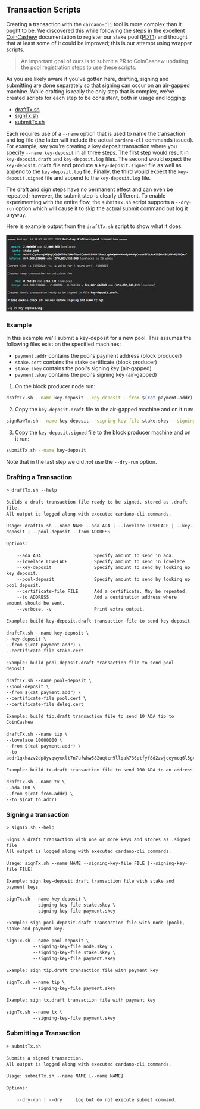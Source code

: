 
## Transaction Scripts

Creating a transaction with the `cardano-cli` tool is more complex than it ought to be. We discovered this while following
the steps in the excellent [CoinCashew](https://www.coincashew.com/coins/overview-ada/guide-how-to-build-a-haskell-stakepool-node)
documentation to register our stake pool ([PDT1](https://pdtpools.io/)) and thought that at least some of it could be improved; 
this is our attempt using wrapper scripts. 

> An important goal of ours is to submit a PR to CoinCashew updating the pool registration steps to use these scripts.

As you are likely aware if you've gotten here, drafting, signing and submitting are done separately so that signing can occur 
on an air-gapped machine. While drafting is really the only step that is complex, we've created scripts for each step to be 
consistent, both in usage and logging:

* [draftTx.sh](#drafting-a-transaction)
* [signTx.sh](#signing-a-transaction)
* [submitTx.sh](#submitting-a-transaction)

Each requires use of a `--name` option that is used to name the transaction and log file (the latter will include the actual 
`cardano-cli` commands issued). For example, say you're creating a key deposit transaction where you specify `--name key-deposit` 
in all three steps. The first step would result in `key-deposit.draft` and `key-deposit.log` files. The second would expect the 
`key-deposit.draft` file and produce a `key-deposit.signed` file as well as append to the `key-deposit.log` file. Finally, the 
third would expect the `key-deposit.signed` file and append to the `key-deposit.log` file.

The draft and sign steps have no permanent effect and can even be repeated; however, the submit step is clearly different. To 
enable experimenting with the entire flow, the `submitTx.sh` script supports a `--dry-run` option which will cause it to skip 
the actual submit command but log it anyway.
                                    
Here is example output from the `draftTx.sh` script to show what it does:

![plot](./img/draft-transaction.png)

### Example

In this example we'll submit a key-deposit for a new pool. This assumes the following files exist on the specified machines:

* `payment.addr` contains the pool's payment address (block producer)
* `stake.cert` contains the stake certificate (block producer)
* `stake.skey` contains the pool's signing key (air-gapped)
* `payment.skey` contains the pool's signing key (air-gapped)


1. On the block producer node run:
```bash
draftTx.sh --name key-deposit --key-deposit --from $(cat payment.addr) --certificate-file stake.cert
```

2. Copy the `key-deposit.draft` file to the air-gapped machine and on it run:
```bash
signRawTx.sh --name key-deposit --signing-key-file stake.skey --signing-key-file payment.skey
```

3. Copy the `key-deposit.signed` file to the block producer machine and on it run:
```bash
submitTx.sh --name key-deposit
```

Note that in the last step we did *not* use the `--dry-run` option.

### Drafting a Transaction
```
> draftTx.sh --help

Builds a draft transaction file ready to be signed, stored as .draft file.
All output is logged along with executed cardano-cli commands.

Usage: draftTx.sh --name NAME --ada ADA | --lovelace LOVELACE | --key-deposit | --pool-deposit --from ADDRESS

Options:

    --ada ADA                    Specify amount to send in ada.
    --lovelace LOVELACE          Specify amount to send in lovelace.
    --key-deposit                Specify amount to send by looking up key deposit.
    --pool-deposit               Specify amount to send by looking up pool deposit.
    --certificate-file FILE      Add a certificate. May be repeated.
    --to ADDRESS                 Add a destination address where amount should be sent.
    --verbose, -v                Print extra output.

Example: build key-deposit.draft transaction file to send key deposit

draftTx.sh --name key-deposit \
--key-deposit \
--from $(cat payment.addr) \
--certificate-file stake.cert

Example: build pool-deposit.draft transaction file to send pool deposit

draftTx.sh --name pool-deposit \
--pool-deposit \
--from $(cat payment.addr) \
--certificate-file pool.cert \
--certificate-file deleg.cert

Example: build tip.draft transaction file to send 10 ADA tip to CoinCashew

draftTx.sh --name tip \
--lovelace 10000000 \
--from $(cat payment.addr) \
--to addr1qxhazv2dp8yvqwyxxlt7n7ufwhw582uqtcn9llqak736ptfyf8d2zwjceymcq6l5gxht0nx9zwazvtvnn22sl84tgkyq7guw7q

Example: build tx.draft transaction file to send 100 ADA to an address

draftTx.sh --name tx \
--ada 100 \
--from $(cat from.addr) \
--to $(cat to.addr)
```
### Signing a transaction
```
> signTx.sh --help

Signs a draft transaction with one or more keys and stores as .signed file
All output is logged along with executed cardano-cli commands.

Usage: signTx.sh --name NAME --signing-key-file FILE [--signing-key-file FILE]

Example: sign key-deposit.draft transaction file with stake and payment keys

signTx.sh --name key-deposit \
          --signing-key-file stake.skey \
          --signing-key-file payment.skey

Example: sign pool-deposit.draft transaction file with node (pool), stake and payment key.

signTx.sh --name pool-deposit \
          --signing-key-file node.skey \
          --signing-key-file stake.skey \
          --signing-key-file payment.skey

Example: sign tip.draft transaction file with payment key

signTx.sh --name tip \
          --signing-key-file payment.skey

Example: sign tx.draft transaction file with payment key

signTx.sh --name tx \
          --signing-key-file payment.skey
```
 
### Submitting a Transaction

``` 
> submitTx.sh

Submits a signed transaction.
All output is logged along with executed cardano-cli commands.

Usage: submitTx.sh --name NAME [--name NAME]

Options:

    --dry-run | --dry     Log but do not execute submit command.
```
                                                               
